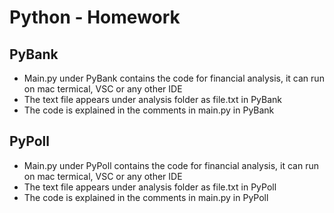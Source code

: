 # Python - Homework
## PyBank
* Main.py under PyBank contains the code for financial analysis, it can run on mac termical, VSC or any other IDE  
* The text file appears under analysis folder as file.txt in PyBank
* The code is explained in the comments in main.py in PyBank

## PyPoll
* Main.py under PyPoll contains the code for financial analysis, it can run on mac termical, VSC or any other IDE  
* The text file appears under analysis folder as file.txt in PyPoll
* The code is explained in the comments in main.py in PyPoll
